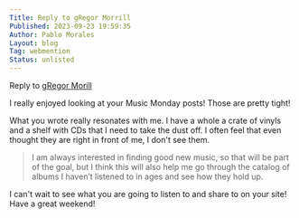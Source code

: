 ```yaml
---
Title: Reply to gRegor Morrill
Published: 2023-09-23 19:59:35
Author: Pablo Morales
Layout: blog
Tag: webmention
Status: unlisted
---
```

Reply to <a href="https://gregorlove.com/2023/09/i-joined-the-virtual/" class="u-reply-to underline">gRegor Morill</a>

I really enjoyed looking at your Music Monday posts! Those are pretty tight! 

What you wrote really resonates with me. I have a whole a crate of vinyls and a shelf with CDs that I need to take the dust off. I often feel that even thought they are right in front of me, I don't see them. 
> I am always interested in finding good new music, so that will be part of the goal, but I think this will also help me go through the catalog of albums I haven’t listened to in ages and see how they hold up.

I can't wait to see what you are going to listen to  and share to on your site! Have a great weekend!
